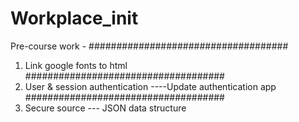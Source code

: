 # Workplace_init
Pre-course work -
####################################
1. Link google fonts to html
####################################
2. User & session authentication 
----Update authentication app
####################################
3. Secure source 
--- JSON data structure
